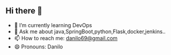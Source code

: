 ## Hi there 👋


- 🌱 I’m currently learning DevOps
- 💬 Ask me about java,SpringBoot,python,Flask,docker,jenkins..
- 📫 How to reach me: danilo69@gmail.com
- 😄 Pronouns: Danilo


